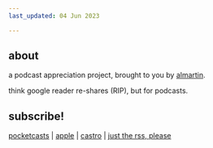 ```yaml
---
last_updated: 04 Jun 2023

---
```

## about
a podcast appreciation project, brought to you by [almartin](https://github.com/almartin82). 

think google reader re-shares (RIP), but for podcasts.  

## subscribe!

[pocketcasts](https://pca.st/xy4fn3oc) | [apple](https://podcasts.apple.com/us/podcast/safe-to-eat/id1737767437) | [castro](https://castro.fm/itunes/1737767437) | [just the rss, please](https://almartin82.github.io/safe-to-eat/feeds/podcast.xml)
